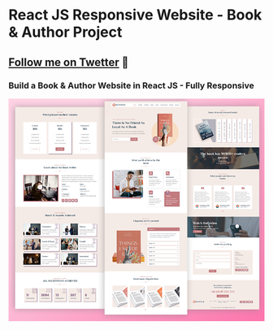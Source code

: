 # React JS Responsive Website - Book & Author Project
## [Follow me on Twetter](https://twitter.com/elaammari_) 💙
### Build a Book & Author Website in React JS  -  Fully Responsive



![preview img](./public/assets/images/book-reviews-2.png)
